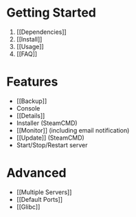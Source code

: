 # Getting Started
1. [[Dependencies]]
2. [[Install]]
3. [[Usage]]
4. [[FAQ]]

# Features
* [[Backup]]
* Console
* [[Details]]
* Installer (SteamCMD)
* [[Monitor]] (including email notification)
* [[Update]] (SteamCMD)
* Start/Stop/Restart server

# Advanced
* [[Multiple Servers]]
* [[Default Ports]]
* [[Glibc]]